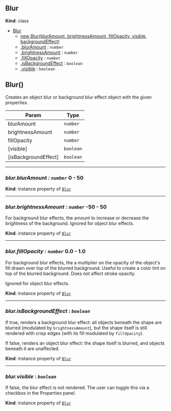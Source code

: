 <a name="Blur"></a>

## Blur
**Kind**: class

* [Blur](#Blur)
    * [new Blur(blurAmount, brightnessAmount, fillOpacity, visible, backgroundEffect)](#new_Blur_new)
    * [.blurAmount](#Blur-blurAmount) : <code>number</code>
    * [.brightnessAmount](#Blur-brightnessAmount) : <code>number</code>
    * [.fillOpacity](#Blur-fillOpacity) : <code>number</code>
    * [.isBackgroundEffect](#Blur-isBackgroundEffect) : <code>boolean</code>
    * [.visible](#Blur-visible) : <code>boolean</code>


## Blur()
Creates an object blur or background blur effect object with the given properties.

| Param | Type |
| --- | --- |
| blurAmount | <code>number</code> |
| brightnessAmount | <code>number</code> |
| fillOpacity | <code>number</code> |
| [visible] | <code>boolean</code> |
| [isBackgroundEffect] | <code>boolean</code> |


* * *

<a name="Blur-blurAmount"></a>

### *blur.blurAmount : <code>number</code>* 0 - 50

**Kind**: instance property of [<code>Blur</code>](#Blur) 


* * *

<a name="Blur-brightnessAmount"></a>

### *blur.brightnessAmount : <code>number</code>* -50 - 50
For background blur effects, the amount to increase or decrease the brightness of the background. Ignored for object blur effects.

**Kind**: instance property of [<code>Blur</code>](#Blur) 


* * *

<a name="Blur-fillOpacity"></a>

### *blur.fillOpacity : <code>number</code>* 0.0 - 1.0
For background blur effects, the a multiplier on the opacity of the object's fill drawn over top of the blurred background. Useful to create a color tint on top of the blurred background. Does _not_ affect stroke opacity.

Ignored for object blur effects.

**Kind**: instance property of [<code>Blur</code>](#Blur) 


* * *

<a name="Blur-isBackgroundEffect"></a>

### *blur.isBackgroundEffect : <code>boolean</code>*
If true, renders a background blur effect: all objects beneath the shape are blurred (modulated by `brightnessAmount`), but the shape itself is still rendered with crisp edges (with its fill modulated by `fillOpacity`).

If false, renders an object blur effect: the shape itself is blurred, and objects beneath it are unaffected.

**Kind**: instance property of [<code>Blur</code>](#Blur) 

* * *

<a name="Blur-visible"></a>

### *blur.visible : <code>boolean</code>*
If false, the blur effect is not rendered. The user can toggle this via a checkbox in the Properties panel.

**Kind**: instance property of [<code>Blur</code>](#Blur) 
